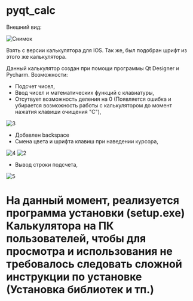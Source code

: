 # pyqt_calc
Внешний вид:

![Снимок](https://user-images.githubusercontent.com/115787094/201913235-5fdce947-1d72-4301-b8c3-d30009d92df9.PNG)

Взять с версии калькулятора для IOS. Так же, был подобран шрифт из этого же калькулятора.

Данный калькулятор создан при помощи программы Qt Designer и Pycharm.
Возможности:
- Подсчет чисел,
- Ввод чисел и математических функций с клавиатуры,
- Отсутвует возможность деления на 0 (Появляется ошибка и убирается возможность работы с калькулятором до момент нажатия клавиши очищения "С"),


![3](https://user-images.githubusercontent.com/115787094/201914490-312352f0-9812-4438-8d27-5a18f420722b.PNG)


- Добавлен backspace
- Смена цвета и шрифта клавиш при наведении курсора, 

![4](https://user-images.githubusercontent.com/115787094/201914659-35660256-9d38-455c-9100-665b39912695.PNG)
![2](https://user-images.githubusercontent.com/115787094/201914299-2b69dcc3-5c16-4068-a003-c0811937d1b5.PNG)

- Вывод строки подсчета,

![5](https://user-images.githubusercontent.com/115787094/201915072-d215167e-e7e4-44a2-97dd-8024a2549309.PNG)

# На данный момент, реализуется программа установки (setup.exe) Калькулятора на ПК пользователей, чтобы для просмотра и использования не требовалось cледовать сложной инструкции по установке (Установка библиотек и тп.)
